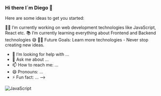 ### Hi there I´m Diego 👋

Here are some ideas to get you started:

👨‍💻 I’m currently working on web development technologies like JavaScript, React etc.
📚 I’m currently learning everything about Frontend and Backend technologies 😅
💪🏼 Future Goals: Learn more technologies - Never stop creating new ideas.
- 🤔 I’m looking for help with ...
- 💬 Ask me about ...
- 📫 How to reach me: ...
- 😄 Pronouns: ...
- ⚡ Fun fact: ...
-->





![JavaScript](https://img.shields.io/badge/-JavaScript-%23F7DF1C?style=flat-square&logo=javascript&logoColor=000000&labelColor=%23F7DF1C&color=%23FFCE5A)
